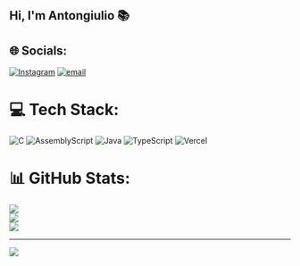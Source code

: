 ## Hi, I'm Antongiulio 📚

## 🌐 Socials:
[![Instagram](https://img.shields.io/badge/Instagram-%23E4405F.svg?logo=Instagram&logoColor=white)](https://instagram.com/https://www.instagram.com/_antongiulio.d) [![email](https://img.shields.io/badge/Email-D14836?logo=gmail&logoColor=white)](mailto:antongiuliodonno1@gmail.com) 

# 💻 Tech Stack:
![C](https://img.shields.io/badge/c-%2300599C.svg?style=for-the-badge&logo=c&logoColor=white) ![AssemblyScript](https://img.shields.io/badge/assembly%20script-%23000000.svg?style=for-the-badge&logo=assemblyscript&logoColor=white) ![Java](https://img.shields.io/badge/java-%23ED8B00.svg?style=for-the-badge&logo=openjdk&logoColor=white) ![TypeScript](https://img.shields.io/badge/typescript-%23007ACC.svg?style=for-the-badge&logo=typescript&logoColor=white) ![Vercel](https://img.shields.io/badge/vercel-%23000000.svg?style=for-the-badge&logo=vercel&logoColor=white)
# 📊 GitHub Stats:
![](https://github-readme-stats.vercel.app/api?username=SaturnAnton&theme=dark&hide_border=false&include_all_commits=true&count_private=true)<br/>
![](https://nirzak-streak-stats.vercel.app/?user=SaturnAnton&theme=dark&hide_border=false)<br/>
![](https://github-readme-stats.vercel.app/api/top-langs/?username=SaturnAnton&theme=dark&hide_border=false&include_all_commits=true&count_private=true&layout=compact)

---
[![](https://visitcount.itsvg.in/api?id=SaturnAnton&icon=0&color=0)](https://visitcount.itsvg.in)
